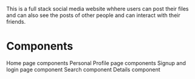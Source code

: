 This is a full stack social media website whhere users can post their files and can also see the posts of other people and can interact with their friends.

# Components 
Home page components
Personal Profile page components
Signup and login page component
Search component
Details component